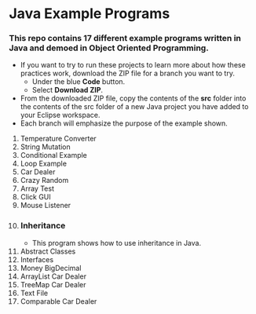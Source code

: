 # Java Example Programs

### This repo contains 17 different example programs written in Java and demoed in Object Oriented Programming.

- If you want to try to run these projects to learn more about how these practices work, download the ZIP file for a branch you want to try.
    - Under the blue **Code** button.
    - Select **Download ZIP**.
- From the downloaded ZIP file, copy the contents of the **src** folder into the contents of the src folder of a new Java project you have added to your Eclipse workspace.
- Each branch will emphasize the purpose of the example shown.


1. Temperature Converter
2. String Mutation
4. Conditional Example
5. Loop Example
7. Car Dealer
9. Crazy Random
11. Array Test
13. Click GUI
15. Mouse Listener
17. ### Inheritance
    - This program shows how to use inheritance in Java.
19. Abstract Classes
20. Interfaces
21. Money BigDecimal
22. ArrayList Car Dealer
23. TreeMap Car Dealer
24. Text File
25. Comparable Car Dealer
